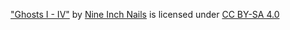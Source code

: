["Ghosts I - IV"](https://archive.org/details/nineinchnails_ghosts_I_IV/) by [Nine Inch Nails](https://www.nin.com/)
is
licensed under [CC BY-SA 4.0](http://creativecommons.org/licenses/by-sa/4.0)

